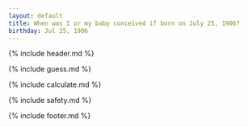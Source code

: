 ```yaml
---
layout: default
title: When was I or my baby conceived if born on July 25, 1906?
birthday: Jul 25, 1906
---
```


{% include header.md %}

{% include guess.md %}

{% include calculate.md %}

{% include safety.md %}

{% include footer.md %}



